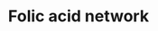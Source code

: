 ---
annotations:
- id: PW:0000140
  parent: regulatory pathway
  type: Pathway Ontology
  value: folate metabolic pathway
authors:
- MaintBot
- Khanspers
- Samuel Sklar
- Egonw
- Christine Chichester
- Laurent
- Eweitz
- AlexanderPico
description: 'The folic acid-centred micronutrient biological network. The most relevant
  biochemical processes related to folic acid in the context of metabolism, oxidation
  and inflammation are represented. Also, the compartmental separation (intracellular
  vs. plasma) is presented, identifying the folic acid centred plasma metabolome.  '
last-edited: 2023-01-18
organisms:
- Mus musculus
redirect_from:
- /index.php/Pathway:WP1273
- /instance/WP1273
- /instance/WP1273_rr124807
revision: r124807
schema-jsonld:
- '@context': https://schema.org/
  '@id': https://wikipathways.github.io/pathways/WP1273.html
  '@type': Dataset
  creator:
    '@type': Organization
    name: WikiPathways
  description: 'The folic acid-centred micronutrient biological network. The most
    relevant biochemical processes related to folic acid in the context of metabolism,
    oxidation and inflammation are represented. Also, the compartmental separation
    (intracellular vs. plasma) is presented, identifying the folic acid centred plasma
    metabolome.  '
  keywords:
  - 1-Methylnicotinamide
  - 1-methylnicotinamide
  - 15-HETE
  - 2-Ketobutyric acid
  - 5,10-METHYL-THF
  - 5-HPETE
  - AA (n-6)
  - ALA (n-3)
  - Adipic acid
  - 'Adipic acid '
  - Alox5
  - Ascorbic acid
  - Betaine
  - C22:5 (n-6)
  - COX1
  - COX2
  - Calcium
  - Carnitine
  - Cat
  - Cbs
  - Choline
  - Cobalamin
  - Copper
  - Cystathione
  - Cysteine
  - DHA (n-3)
  - EPA (n-3)
  - Ethanolamine
  - F2-Isoprostane
  - FAD
  - FMN1
  - FOLIC ACID
  - Fads2
  - Glutathione
  - Glutathione disulfide
  - Glycine
  - Gpx1
  - Gpx2
  - Gpx3
  - Gpx4
  - Gpx6
  - Gsr
  - H2O
  - H2O2
  - Heme
  - Homocysteine
  - Hypoxanthine
  - Iron
  - Kmo
  - L-Glutamic acid
  - L-Methionine
  - LA (n-6)
  - Leukotriene A4
  - Leukotriene B4
  - Leukotriene C4
  - Leukotriene D4
  - LeukotrieneE4
  - Lipoic acid
  - Lipoxin A4
  - Lipoxin B4
  - Manganese
  - Methionine
  - Methionine sulfoxide
  - Methylmalonic acid
  - 'Methylmalonic acid '
  - Mthfr
  - Mtr
  - NADP
  - NADPH
  - Niacin
  - Nicotinamide
  - O2
  - PGD2
  - PGE3
  - PGF2a
  - PGG2
  - PGH2
  - PGI2
  - Pnpo
  - Ptgds
  - Ptges
  - Ptgis
  - Pyridoxal-5'-phosphate
  - ROS
  - Riboflavin
  - 'S-Adenosylhomocysteine '
  - S-Adenosylmethionine
  - 'S-Adenosylmethionine '
  - Selenium
  - Selk
  - Sepw1
  - Sepx1
  - Serine
  - Thioredoxin
  - Thromboxane A2
  - Thromboxane B2
  - Tromboxane A2
  - Tryptophan
  - Txnrd1
  - Txnrd2
  - Uric acid
  - Vitamin B12
  - Xanthine
  - Xdh
  - Zinc
  - a Tocopherol
  - a-tocopherol
  - iPF2-alpha
  license: CC0
  name: Folic acid network
seo: CreativeWork
title: Folic acid network
wpid: WP1273
---